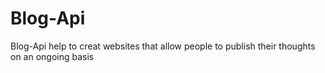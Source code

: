 # Blog-Api
Blog-Api help to creat websites that allow people to publish their thoughts on an ongoing basis
